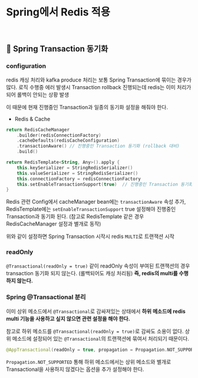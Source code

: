 # Spring에서 Redis 적용

<br>

## 📌 Spring Transaction 동기화

### configuration

redis 캐싱 처리와 kafka produce 처리는 보통 Spring Transaction에 묶이는 경우가 많다.
로직 수행중 에러 발생시 Transaction rollback 진행되는데 redis는 이미 처리가 되어 롤백이 안되는 상황 발생

이 때문에 현재 진행중인 Transaction과 일종의 동기화 설정을 해줘야 한다.

- Redis & Cache
```kotlin
return RedisCacheManager
    .builder(redisConnectionFactory)
    .cacheDefaults(redisCacheConfiguration)
    .transactionAware() // 진행중인 Transaction 동기화 (rollback 대비)
    .build()

return RedisTemplate<String, Any>().apply {
    this.keySerializer = StringRedisSerializer()
    this.valueSerializer = StringRedisSerializer()
    this.connectionFactory = redisConnectionFactory
    this.setEnableTransactionSupport(true)  // 진행중인 Transaction 동기화
}
```
Redis 관련 Config에서 cacheManager bean에는 `transactionAware` 속성 추가, RedisTemplate에는 `setEnableTransactionSupport` true 설정해야 진행중인 Transaction과 동기화 된다.
(참고로 RedisTemplate 같은 경우 RedisCacheManager 설정과 별개로 동작)

위와 같이 설정하면 Spring Transaction 시작시 redis `MULTI`로 트랜잭션 시작

### readOnly

`@Transactional(readOnly = true)` 같이 readOnly 속성이 부여된 트랜잭션의 경우 transaction 동기화 되지 않는다. (롤백되어도 캐싱 처리됨)
**즉, redis의 multi를 수행하지 않는다.**

### Spring @Transactional 분리

이미 상위 메소드에서 `@Transactional`로 감싸져있는 상태에서 **하위 메소드에 redis multi 기능을 사용하고 싶지 않으면 관련 설정을 해야 한다.**

참고로 하위 메소드를 `@Transactional(readOnly = true)`로 감싸도 소용이 없다. 상위 메소드에 설정되어 있는 `@Transactional`의 트랜잭션에 묶여서 처리되기 때문이다.

```kotlin
@AppTransactional(readOnly = true, propagation = Propagation.NOT_SUPPORTED)
```
`Propagation.NOT_SUPPORTED` 통해 하위 메소드에서는 상위 메소드와 별개로 Transactional을 사용하지 않겠다는 옵션을 추가 설정해야 한다.
